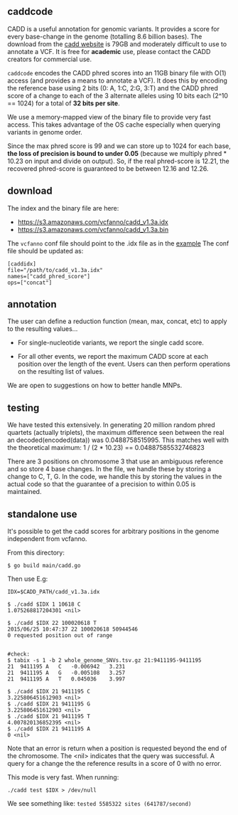 caddcode
--------

CADD is a useful annotation for genomic variants. It provides a score for every
base-change in the genome (totalling 8.6 billion bases). The download from the
[cadd website](http://cadd.gs.washington.edu/) is 79GB and moderately difficult
to use to annotate a VCF. It is free for **academic** use, please contact the
CADD creators for commercial use.

`caddcode` encodes the CADD phred scores into an 11GB binary file with O(1)
access (and provides a means to annotate a VCF). It does this by encoding the
reference base using 2 bits (0: A, 1:C, 2:G, 3:T) and the CADD phred score of a
change to each of the 3 alternate alleles using 10 bits each (2^10 == 1024) for
a total of **32 bits per site**.

We use a memory-mapped view of the binary file to provide very fast access. This
takes advantage of the OS cache especially when querying variants in genome order.

Since the max phred score is 99 and we can store up to 1024 for each base, **the
loss of precision is bound to under 0.05** (because we multiply phred * 10.23 on input
and divide on output). So, if the real phred-score is 12.21, the recovered phred-score
is guaranteed to be between 12.16 and 12.26.

download
--------

The index and the binary file are here:

 - https://s3.amazonaws.com/vcfanno/cadd_v1.3a.idx
 - https://s3.amazonaws.com/vcfanno/cadd_v1.3a.bin

The `vcfanno` conf file should point to the .idx file as in the [example](https://github.com/brentp/vcfanno/blob/master/example/conf.toml)
The conf file should be updated as:

```
[caddidx]
file="/path/to/cadd_v1.3a.idx"
names=["cadd_phred_score"]
ops=["concat"]
```

annotation
----------

The user can define a reduction function (mean, max, concat, etc) to
apply to the resulting values...

- For single-nucleotide variants, we report the single cadd score.

- For all other events, we report the maximum CADD score at each position
  over the length of the event. Users can then perform operations on the
  resulting list of values.

We are open to suggestions on how to better handle MNPs.

testing
-------

We have tested this extensively. In generating 20 million random
phred quartets (actually triplets), the maximum difference seen
between the real an decoded(encoded(data)) was 0.0488758515995.
This matches well with the theoretical maximum:
1 / (2 * 10.23) == 0.04887585532746823

There are 3 positions on chromosome 3 that use an ambiguous reference and so store
4 base changes. In the file, we handle these by storing a change to C, T, G. In the
code, we handle this by storing the values in the actual code so that the guarantee
of a precision to within 0.05 is maintained.

standalone use
--------------

It's possible to get the cadd scores for arbitrary positions in the genome independent from
vcfanno. 

From this directory:

```Shell
$ go build main/cadd.go
```


Then use E.g:


```Shell
IDX=$CADD_PATH/cadd_v1.3a.idx

$ ./cadd $IDX 1 10618 C
1.075268817204301 <nil>

$ ./cadd $IDX 22 100020618 T
2015/06/25 10:47:37 22 100020618 50944546
0 requested position out of range


#check:
$ tabix -s 1 -b 2 whole_genome_SNVs.tsv.gz 21:9411195-9411195
21	9411195	A	C	-0.006942	3.231
21	9411195	A	G	-0.005108	3.257
21	9411195	A	T	0.045036	3.997

$ ./cadd $IDX 21 9411195 C
3.225806451612903 <nil>
$ ./cadd $IDX 21 9411195 G
3.225806451612903 <nil>
$ ./cadd $IDX 21 9411195 T
4.007820136852395 <nil>
$ ./cadd $IDX 21 9411195 A
0 <nil>

```
Note that an error is return when a position is requested beyond the end of the chromosome.
The \<nil\> indicates that the query was successful.
A query for a change the the reference results in a score of 0 with no error.


This mode is very fast. When running:

```Shell
./cadd test $IDX > /dev/null
```

We see something like: `tested 5585322 sites (641787/second)`
